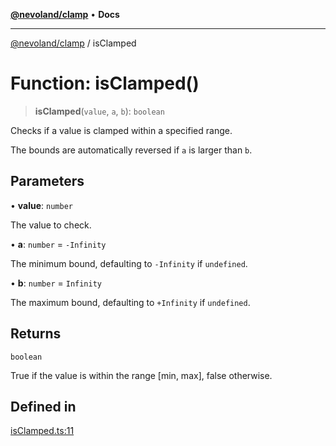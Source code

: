 [**@nevoland/clamp**](../README.md) • **Docs**

***

[@nevoland/clamp](../README.md) / isClamped

# Function: isClamped()

> **isClamped**(`value`, `a`, `b`): `boolean`

Checks if a value is clamped within a specified range.

The bounds are automatically reversed if `a` is larger than `b`.

## Parameters

• **value**: `number`

The value to check.

• **a**: `number` = `-Infinity`

The minimum bound, defaulting to `-Infinity` if `undefined`.

• **b**: `number` = `Infinity`

The maximum bound, defaulting to `+Infinity` if `undefined`.

## Returns

`boolean`

True if the value is within the range [min, max], false otherwise.

## Defined in

[isClamped.ts:11](https://github.com/nevoland/clamp/blob/73ed661d5691f8915a6907088cd9b6b95c5873d2/lib/isClamped.ts#L11)
